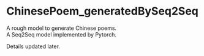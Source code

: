 # ChinesePoem_generatedBySeq2Seq

A rough model to generate Chinese poems.  
A Seq2Seq model implemented by Pytorch.  

Details updated later.
